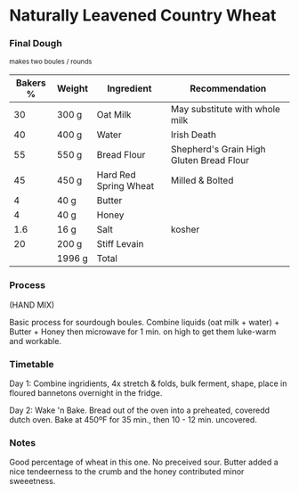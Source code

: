 <style>
.grams::after {
  margin-left: 4px;
  content: "g";
}
</style>
<!-- 
Recipe format as follows:

Flours
Wheat Germ (flour adjacent)
Water
Leaven
Salt
Additions (sprouted grains, porridge, beer, etc.) 
-->

# Naturally Leavened Country Wheat

<!-- preface -->


<!-- making the preferment, poolish, sponge, etc. -->

<!-- making the final dough -->
<table class="tableizer-table">
<h3>Final Dough</h3>
<small>makes two boules / rounds</small>
<thead><tr class="tableizer-firstrow"><th>Bakers %</th><th>Weight</th><th>Ingredient</th><th>Recommendation</th></tr></thead><tbody>
<tr><td>30</td><td class="grams">300</td><td>Oat Milk</td><td>May substitute with whole milk</td></tr>
<tr><td>40</td><td class="grams">400</td><td>Water</td><td>Irish Death</td></tr>
<tr><td>55</td><td class="grams">550</td><td>Bread Flour</td><td>Shepherd's Grain High  Gluten Bread Flour</td></tr>
<tr><td>45</td><td class="grams">450</td><td>Hard Red Spring Wheat</td><td>Milled & Bolted</td></tr>
<tr><td>4</td><td class="grams">40</td><td>Butter</td><td>&nbsp;</td></tr>
<tr><td>4</td><td class="grams">40</td><td>Honey</td><td>&nbsp;</td></tr>
<tr><td>1.6</td><td class="grams">16</td><td>Salt</td><td>kosher</td></tr>
<tr><td>20</td><td class="grams">200</td><td>Stiff Levain</td><td>&nbsp;</td></tr>
<tr><td>&nbsp;</td><td class="grams">1996</td><td>Total</td><td></td></tr>
</tbody></table>

<!-- instructions -->
### Process

(HAND MIX)

Basic process for sourdough boules.
Combine liquids (oat milk + water) + Butter + Honey then microwave for 1 min. on high to get them luke-warm and workable.

<!-- timetable -->
### Timetable
Day 1: Combine ingridients, 4x stretch & folds, bulk ferment, shape, place in floured bannetons overnight in the fridge.

Day 2: Wake 'n Bake. Bread out of the oven into a preheated, coveredd dutch oven. Bake at 450ºF for 35 min., then 10 - 12 min. uncovered.

<!-- notes -->
### Notes
Good percentage of wheat in this one.
No preceived sour.
Butter added a nice tendeerness to the crumb and the honey contributed minor sweeetness.


<!-- tags -->